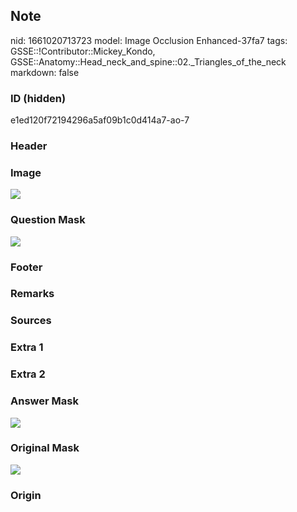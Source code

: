 ## Note
nid: 1661020713723
model: Image Occlusion Enhanced-37fa7
tags: GSSE::!Contributor::Mickey_Kondo, GSSE::Anatomy::Head_neck_and_spine::02._Triangles_of_the_neck
markdown: false

### ID (hidden)
e1ed120f72194296a5af09b1c0d414a7-ao-7

### Header


### Image
<img src="tmpbdqhcak7.png">

### Question Mask
<img src="e1ed120f72194296a5af09b1c0d414a7-ao-7-Q.svg">

### Footer


### Remarks


### Sources


### Extra 1


### Extra 2


### Answer Mask
<img src="e1ed120f72194296a5af09b1c0d414a7-ao-7-A.svg">

### Original Mask
<img src="e1ed120f72194296a5af09b1c0d414a7-ao-O.svg">

### Origin

